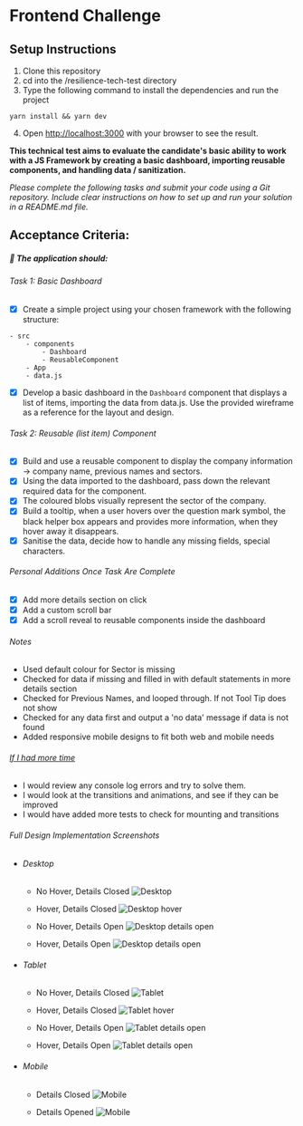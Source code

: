 # Frontend Challenge

## Setup Instructions

1. Clone this repository
2. cd into the /resilience-tech-test directory
3. Type the following command to install the dependencies and run the project

```
yarn install && yarn dev
```

4. Open [http://localhost:3000](http://localhost:3000) with your browser to see the result.

**This technical test aims to evaluate the candidate's basic ability to work with a JS Framework by creating a basic dashboard, importing reusable components, and handling data / sanitization.**

_Please complete the following tasks and submit your code using a Git repository. Include clear instructions on how to set up and run your solution in a README.md file._

## Acceptance Criteria:

##### :wrench: The application should:

###### _Task 1: Basic Dashboard_

- [x] Create a simple project using your chosen framework with the following structure:

```
- src
    - components
        - Dashboard
        - ReusableComponent
    - App
    - data.js
```

- [x] Develop a basic dashboard in the `Dashboard` component that displays a list of items, importing the data from data.js. Use the provided wireframe as a reference for the layout and design.

###### _Task 2: Reusable (list item) Component_

- [x] Build and use a reusable component to display the company information -> company name, previous names and sectors.
- [x] Using the data imported to the dashboard, pass down the relevant required data for the component.
- [x] The coloured blobs visually represent the sector of the company.
- [x] Build a tooltip, when a user hovers over the question mark symbol, the black helper box appears and provides more information, when they hover away it disappears.
- [x] Sanitise the data, decide how to handle any missing fields, special characters.

###### _Personal Additions Once Task Are Complete_

- [x] Add more details section on click
- [x] Add a custom scroll bar
- [x] Add a scroll reveal to reusable components inside the dashboard

###### _Notes_

- Used default colour for Sector is missing
- Checked for data if missing and filled in with default statements in more details section
- Checked for Previous Names, and looped through. If not Tool Tip does not show
- Checked for any data first and output a 'no data' message if data is not found
- Added responsive mobile designs to fit both web and mobile needs

###### <ins>_If I had more time_</ins>

- I would review any console log errors and try to solve them.
- I would look at the transitions and animations, and see if they can be improved
- I would have added more tests to check for mounting and transitions

###### _Full Design Implementation Screenshots_

- ###### Desktop ######
    - No Hover, Details Closed
        ![Desktop](./public/Desktop.png)

    - Hover, Details Closed
        ![Desktop hover](./public/Desktop_hover.png)

    - No Hover, Details Open
        ![Desktop details open](./public/Desktop_details_open.png)

    - Hover, Details Open
        ![Desktop details open](./public/Desktop_details_open_hover.png)

- ###### Tablet ######
    - No Hover, Details Closed
        ![Tablet](./public/Tablet_details_closed.png)

    - Hover, Details Closed
        ![Tablet hover](./public/Tablet_details_closed_hover.png)

    - No Hover, Details Open
        ![Tablet details open](./public/Tablet_details_open.png)

    - Hover, Details Open
        ![Tablet details open](./public/Tablet_details_open_hover.png)

- ###### Mobile ######
    - Details Closed
        ![Mobile](./public/Mobile_details_closed.png)

    - Details Opened
        ![Mobile](./public/Mobile_details_open.png)